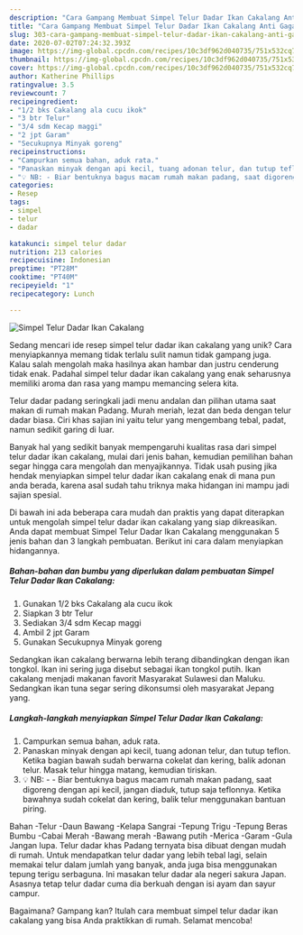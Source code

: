 ```yaml
---
description: "Cara Gampang Membuat Simpel Telur Dadar Ikan Cakalang Anti Gagal"
title: "Cara Gampang Membuat Simpel Telur Dadar Ikan Cakalang Anti Gagal"
slug: 303-cara-gampang-membuat-simpel-telur-dadar-ikan-cakalang-anti-gagal
date: 2020-07-02T07:24:32.393Z
image: https://img-global.cpcdn.com/recipes/10c3df962d040735/751x532cq70/simpel-telur-dadar-ikan-cakalang-foto-resep-utama.jpg
thumbnail: https://img-global.cpcdn.com/recipes/10c3df962d040735/751x532cq70/simpel-telur-dadar-ikan-cakalang-foto-resep-utama.jpg
cover: https://img-global.cpcdn.com/recipes/10c3df962d040735/751x532cq70/simpel-telur-dadar-ikan-cakalang-foto-resep-utama.jpg
author: Katherine Phillips
ratingvalue: 3.5
reviewcount: 7
recipeingredient:
- "1/2 bks Cakalang ala cucu ikok"
- "3 btr Telur"
- "3/4 sdm Kecap maggi"
- "2 jpt Garam"
- "Secukupnya Minyak goreng"
recipeinstructions:
- "Campurkan semua bahan, aduk rata."
- "Panaskan minyak dengan api kecil, tuang adonan telur, dan tutup teflon. Ketika bagian bawah sudah berwarna cokelat dan kering, balik adonan telur. Masak telur hingga matang, kemudian tiriskan."
- "💡 NB: - Biar bentuknya bagus macam rumah makan padang, saat digoreng dengan api kecil, jangan diaduk, tutup saja teflonnya. Ketika bawahnya sudah cokelat dan kering, balik telur menggunakan bantuan piring."
categories:
- Resep
tags:
- simpel
- telur
- dadar

katakunci: simpel telur dadar 
nutrition: 213 calories
recipecuisine: Indonesian
preptime: "PT28M"
cooktime: "PT40M"
recipeyield: "1"
recipecategory: Lunch

---
```



![Simpel Telur Dadar Ikan Cakalang](https://img-global.cpcdn.com/recipes/10c3df962d040735/751x532cq70/simpel-telur-dadar-ikan-cakalang-foto-resep-utama.jpg)

Sedang mencari ide resep simpel telur dadar ikan cakalang yang unik? Cara menyiapkannya memang tidak terlalu sulit namun tidak gampang juga. Kalau salah mengolah maka hasilnya akan hambar dan justru cenderung tidak enak. Padahal simpel telur dadar ikan cakalang yang enak seharusnya memiliki aroma dan rasa yang mampu memancing selera kita.

Telur dadar padang seringkali jadi menu andalan dan pilihan utama saat makan di rumah makan Padang. Murah meriah, lezat dan beda dengan telur dadar biasa. Ciri khas sajian ini yaitu telur yang mengembang tebal, padat, namun sedikit garing di luar.

Banyak hal yang sedikit banyak mempengaruhi kualitas rasa dari simpel telur dadar ikan cakalang, mulai dari jenis bahan, kemudian pemilihan bahan segar hingga cara mengolah dan menyajikannya. Tidak usah pusing jika hendak menyiapkan simpel telur dadar ikan cakalang enak di mana pun anda berada, karena asal sudah tahu triknya maka hidangan ini mampu jadi sajian spesial.


Di bawah ini ada beberapa cara mudah dan praktis yang dapat diterapkan untuk mengolah simpel telur dadar ikan cakalang yang siap dikreasikan. Anda dapat membuat Simpel Telur Dadar Ikan Cakalang menggunakan 5 jenis bahan dan 3 langkah pembuatan. Berikut ini cara dalam menyiapkan hidangannya.

<!--inarticleads1-->

##### Bahan-bahan dan bumbu yang diperlukan dalam pembuatan Simpel Telur Dadar Ikan Cakalang:

1. Gunakan 1/2 bks Cakalang ala cucu ikok
1. Siapkan 3 btr Telur
1. Sediakan 3/4 sdm Kecap maggi
1. Ambil 2 jpt Garam
1. Gunakan Secukupnya Minyak goreng


Sedangkan ikan cakalang berwarna lebih terang dibandingkan dengan ikan tongkol. Ikan ini sering juga disebut sebagai ikan tongkol putih. Ikan cakalang menjadi makanan favorit Masyarakat Sulawesi dan Maluku. Sedangkan ikan tuna segar sering dikonsumsi oleh masyarakat Jepang yang. 

<!--inarticleads2-->

##### Langkah-langkah menyiapkan Simpel Telur Dadar Ikan Cakalang:

1. Campurkan semua bahan, aduk rata.
1. Panaskan minyak dengan api kecil, tuang adonan telur, dan tutup teflon. Ketika bagian bawah sudah berwarna cokelat dan kering, balik adonan telur. Masak telur hingga matang, kemudian tiriskan.
1. 💡 NB: - - Biar bentuknya bagus macam rumah makan padang, saat digoreng dengan api kecil, jangan diaduk, tutup saja teflonnya. Ketika bawahnya sudah cokelat dan kering, balik telur menggunakan bantuan piring.


Bahan -Telur -Daun Bawang -Kelapa Sangrai -Tepung Trigu -Tepung Beras Bumbu -Cabai Merah -Bawang merah -Bawang putih -Merica -Garam -Gula Jangan lupa. Telur dadar khas Padang ternyata bisa dibuat dengan mudah di rumah. Untuk mendapatkan telur dadar yang lebih tebal lagi, selain memakai telur dalam jumlah yang banyak, anda juga bisa menggunakan tepung terigu serbaguna. Ini masakan telur dadar ala negeri sakura Japan. Asasnya tetap telur dadar cuma dia berkuah dengan isi ayam dan sayur campur. 

Bagaimana? Gampang kan? Itulah cara membuat simpel telur dadar ikan cakalang yang bisa Anda praktikkan di rumah. Selamat mencoba!
